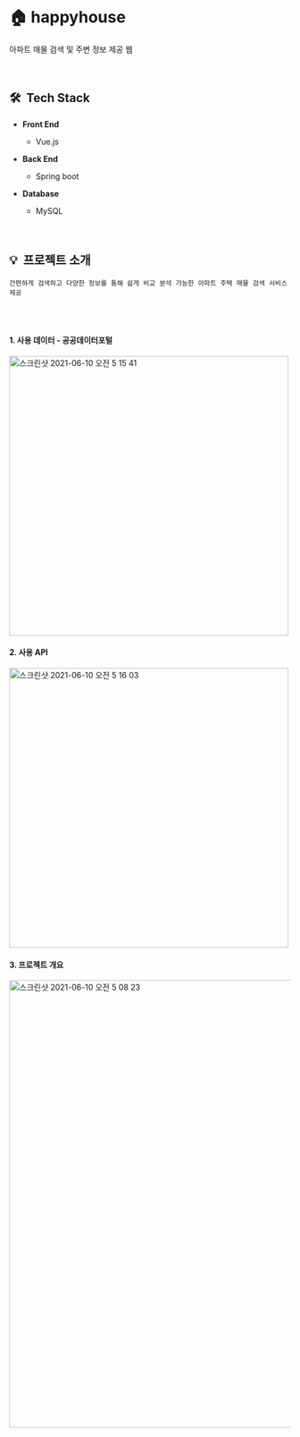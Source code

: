 
# 🏠 happyhouse
  아파트 매물 검색 및 주변 정보 제공 웹
  <br><br><br>
  
## 🛠 &nbsp;Tech Stack

  * **Front End**   
    * Vue.js   

  * **Back End**   
    * Spring boot   

  * **Database**   
    * MySQL
<br><br><br>

## 💡 &nbsp;프로젝트 소개
    간편하게 검색하고 다양한 정보를 통해 쉽게 비교 분석 가능한 아파트 주택 매물 검색 서비스 제공
<br><br>


#### 1. 사용 데이터 - 공공데이터포털
<img width="500" alt="스크린샷 2021-06-10 오전 5 15 41" src="https://user-images.githubusercontent.com/59560592/121423221-fd866a00-c9aa-11eb-9f03-e0b2a7a17467.png">

<br>

#### 2. 사용 API
<img width="500" alt="스크린샷 2021-06-10 오전 5 16 03" src="https://user-images.githubusercontent.com/59560592/121423237-0119f100-c9ab-11eb-878d-56e9414ea59c.png">

<br>

#### 3. 프로젝트 개요
<img width="800" alt="스크린샷 2021-06-10 오전 5 08 23" src="https://user-images.githubusercontent.com/59560592/121422785-86e96c80-c9aa-11eb-8fff-fb833512ffd5.png">

<br>
